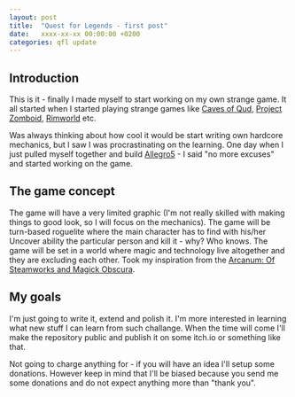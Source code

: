 ```yaml
---
layout: post
title:  "Quest for Legends - first post"
date:   xxxx-xx-xx 00:00:00 +0200
categories: qfl update
---
```


## Introduction

This is it - finally I made myself to start working on my own strange game.
It all started when I started playing strange games like [Caves of Qud](https://www.cavesofqud.com/), [Project Zomboid](https://projectzomboid.com/blog/), [Rimworld](https://rimworldgame.com/) etc.

Was always thinking about how cool it would be start writing own hardcore mechanics, but I saw I was procrastinating on the learning. One day when I just pulled myself together and build [Allegro5](https://liballeg.org/) - I said "no more excuses" and started working on the game.

## The game concept

The game will have a very limited graphic (I'm not really skilled with making things to good look, so I will focus on the mechanics). The game will be turn-based roguelite where the main character has to find with his/her Uncover ability the particular person and kill it - why? Who knows. The game will be set in a world where magic and technology live altogether and they are excluding each other. Took my inspiration from the [Arcanum: Of Steamworks and Magick Obscura](https://en.wikipedia.org/wiki/Arcanum:_Of_Steamworks_and_Magick_Obscura).

## My goals

I'm just going to write it, extend and polish it. I'm more interested in learning what new stuff I can learn from such challange. When the time will come I'll make the repository public and publish it on some itch.io or something like that.

Not going to charge anything for - if you will have an idea I'll setup some donations.
However keep in mind that I'll be biased because you send me some donations and do not expect anything more than "thank you".